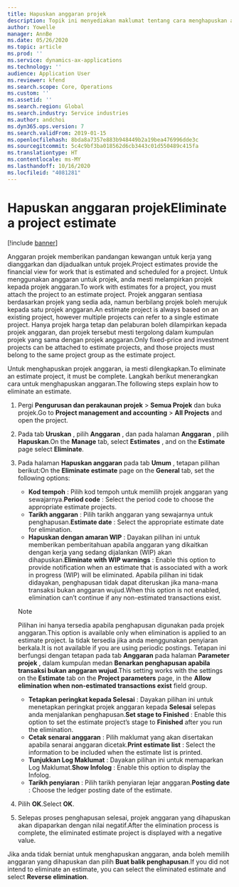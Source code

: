 ```yaml
---
title: Hapuskan anggaran projek
description: Topik ini menyediakan maklumat tentang cara menghapuskan anggaran projek selepas ia selesai.
author: Yowelle
manager: AnnBe
ms.date: 05/26/2020
ms.topic: article
ms.prod: ''
ms.service: dynamics-ax-applications
ms.technology: ''
audience: Application User
ms.reviewer: kfend
ms.search.scope: Core, Operations
ms.custom: ''
ms.assetid: ''
ms.search.region: Global
ms.search.industry: Service industries
ms.author: andchoi
ms.dyn365.ops.version: 7
ms.search.validFrom: 2019-01-15
ms.openlocfilehash: 8bda8a7357e883b948449b2a19bea476996dde3c
ms.sourcegitcommit: 5c4c9bf3ba018562d6cb3443c01d550489c415fa
ms.translationtype: HT
ms.contentlocale: ms-MY
ms.lasthandoff: 10/16/2020
ms.locfileid: "4081281"
---
```

# <a name="eliminate-a-project-estimate"></a><span data-ttu-id="72fb1-103">Hapuskan anggaran projek</span><span class="sxs-lookup"><span data-stu-id="72fb1-103">Eliminate a project estimate</span></span>

[!include [banner](../includes/banner.md)]

<span data-ttu-id="72fb1-104">Anggaran projek memberikan pandangan kewangan untuk kerja yang dianggarkan dan dijadualkan untuk projek.</span><span class="sxs-lookup"><span data-stu-id="72fb1-104">Project estimates provide the financial view for work that is estimated and scheduled for a project.</span></span> <span data-ttu-id="72fb1-105">Untuk menggunakan anggaran untuk projek, anda mesti melampirkan projek kepada projek anggaran.</span><span class="sxs-lookup"><span data-stu-id="72fb1-105">To work with estimates for a project, you must attach the project to an estimate project.</span></span> <span data-ttu-id="72fb1-106">Projek anggaran sentiasa berdasarkan projek yang sedia ada, namun berbilang projek boleh merujuk kepada satu projek anggaran.</span><span class="sxs-lookup"><span data-stu-id="72fb1-106">An estimate project is always based on an existing project, however multiple projects can refer to a single estimate project.</span></span> <span data-ttu-id="72fb1-107">Hanya projek harga tetap dan pelaburan boleh dilampirkan kepada projek anggaran, dan projek tersebut mesti tergolong dalam kumpulan projek yang sama dengan projek anggaran.</span><span class="sxs-lookup"><span data-stu-id="72fb1-107">Only fixed-price and investment projects can be attached to estimate projects, and those projects must belong to the same project group as the estimate project.</span></span>

<span data-ttu-id="72fb1-108">Untuk menghapuskan projek anggaran, ia mesti dilengkapkan.</span><span class="sxs-lookup"><span data-stu-id="72fb1-108">To eliminate an estimate project, it must be complete.</span></span> <span data-ttu-id="72fb1-109">Langkah berikut menerangkan cara untuk menghapuskan anggaran.</span><span class="sxs-lookup"><span data-stu-id="72fb1-109">The following steps explain how to eliminate an estimate.</span></span>

1. <span data-ttu-id="72fb1-110">Pergi **Pengurusan dan perakaunan projek** > **Semua Projek** dan buka projek.</span><span class="sxs-lookup"><span data-stu-id="72fb1-110">Go to **Project management and accounting** > **All Projects** and open the project.</span></span> 
2. <span data-ttu-id="72fb1-111">Pada tab **Uruskan** , pilih **Anggaran** , dan pada halaman **Anggaran** , pilih **Hapuskan**.</span><span class="sxs-lookup"><span data-stu-id="72fb1-111">On the **Manage** tab, select **Estimates** , and on the **Estimate** page select **Eliminate**.</span></span>
3. <span data-ttu-id="72fb1-112">Pada halaman **Hapuskan anggaran** pada tab **Umum** , tetapan pilihan berikut:</span><span class="sxs-lookup"><span data-stu-id="72fb1-112">On the **Eliminate estimate** page on the **General** tab, set the following options:</span></span>

   - <span data-ttu-id="72fb1-113">**Kod tempoh** : Pilih kod tempoh untuk memilih projek anggaran yang sewajarnya.</span><span class="sxs-lookup"><span data-stu-id="72fb1-113">**Period code** : Select the period code to choose the appropriate estimate projects.</span></span> 
   - <span data-ttu-id="72fb1-114">**Tarikh anggaran** : Pilih tarikh anggaran yang sewajarnya untuk penghapusan.</span><span class="sxs-lookup"><span data-stu-id="72fb1-114">**Estimate date** : Select the appropriate estimate date for elimination.</span></span>
   - <span data-ttu-id="72fb1-115">**Hapuskan dengan amaran WIP** : Dayakan pilihan ini untuk memberikan pemberitahuan apabila anggaran yang dikaitkan dengan kerja yang sedang dijalankan (WIP) akan dihapuskan.</span><span class="sxs-lookup"><span data-stu-id="72fb1-115">**Eliminate with WIP warnings** : Enable this option to provide notification when an estimate that is associated with a work in progress (WIP) will be eliminated.</span></span> <span data-ttu-id="72fb1-116">Apabila pilihan ini tidak didayakan, penghapusan tidak dapat diteruskan jika mana-mana transaksi bukan anggaran wujud.</span><span class="sxs-lookup"><span data-stu-id="72fb1-116">When this option is not enabled, elimination can’t continue if any non-estimated transactions exist.</span></span> 
   > [!NOTE]
   > <span data-ttu-id="72fb1-117">Pilihan ini hanya tersedia apabila penghapusan digunakan pada projek anggaran.</span><span class="sxs-lookup"><span data-stu-id="72fb1-117">This option is available only when elimination is applied to an estimate project.</span></span> <span data-ttu-id="72fb1-118">Ia tidak tersedia jika anda menggunakan penyiaran berkala.</span><span class="sxs-lookup"><span data-stu-id="72fb1-118">It is not available if you are using periodic postings.</span></span> <span data-ttu-id="72fb1-119">Tetapan ini berfungsi dengan tetapan pada tab **Anggaran** pada halaman **Parameter projek** , dalam kumpulan medan **Benarkan penghapusan apabila transaksi bukan anggaran wujud**.</span><span class="sxs-lookup"><span data-stu-id="72fb1-119">This setting works with the settings on the **Estimate** tab on the **Project parameters** page, in the **Allow elimination when non-estimated transactions exist** field group.</span></span>
   - <span data-ttu-id="72fb1-120">**Tetapkan peringkat kepada Selesai** : Dayakan pilihan ini untuk menetapkan peringkat projek anggaran kepada **Selesai** selepas anda menjalankan penghapusan.</span><span class="sxs-lookup"><span data-stu-id="72fb1-120">**Set stage to Finished** : Enable this option to set the estimate project’s stage to **Finished** after you run the elimination.</span></span>
   - <span data-ttu-id="72fb1-121">**Cetak senarai anggaran** : Pilih maklumat yang akan disertakan apabila senarai anggaran dicetak.</span><span class="sxs-lookup"><span data-stu-id="72fb1-121">**Print estimate list** : Select the information to be included when the estimate list is printed.</span></span>
   - <span data-ttu-id="72fb1-122">**Tunjukkan Log Maklumat** : Dayakan pilihan ini untuk memaparkan Log Maklumat.</span><span class="sxs-lookup"><span data-stu-id="72fb1-122">**Show Infolog** : Enable this option to display the Infolog.</span></span>
   - <span data-ttu-id="72fb1-123">**Tarikh penyiaran** : Pilih tarikh penyiaran lejar anggaran.</span><span class="sxs-lookup"><span data-stu-id="72fb1-123">**Posting date** : Choose the ledger posting date of the estimate.</span></span>

4.  <span data-ttu-id="72fb1-124">Pilih **OK**.</span><span class="sxs-lookup"><span data-stu-id="72fb1-124">Select **OK**.</span></span>
5. <span data-ttu-id="72fb1-125">Selepas proses penghapusan selesai, projek anggaran yang dihapuskan akan dipaparkan dengan nilai negatif.</span><span class="sxs-lookup"><span data-stu-id="72fb1-125">After the elimination process is complete, the eliminated estimate project is displayed with a negative value.</span></span> 

<span data-ttu-id="72fb1-126">Jika anda tidak berniat untuk menghapuskan anggaran, anda boleh memilih anggaran yang dihapuskan dan pilih **Buat balik penghapusan**.</span><span class="sxs-lookup"><span data-stu-id="72fb1-126">If you did not intend to eliminate an estimate, you can select the eliminated estimate and select **Reverse elimination**.</span></span>   

